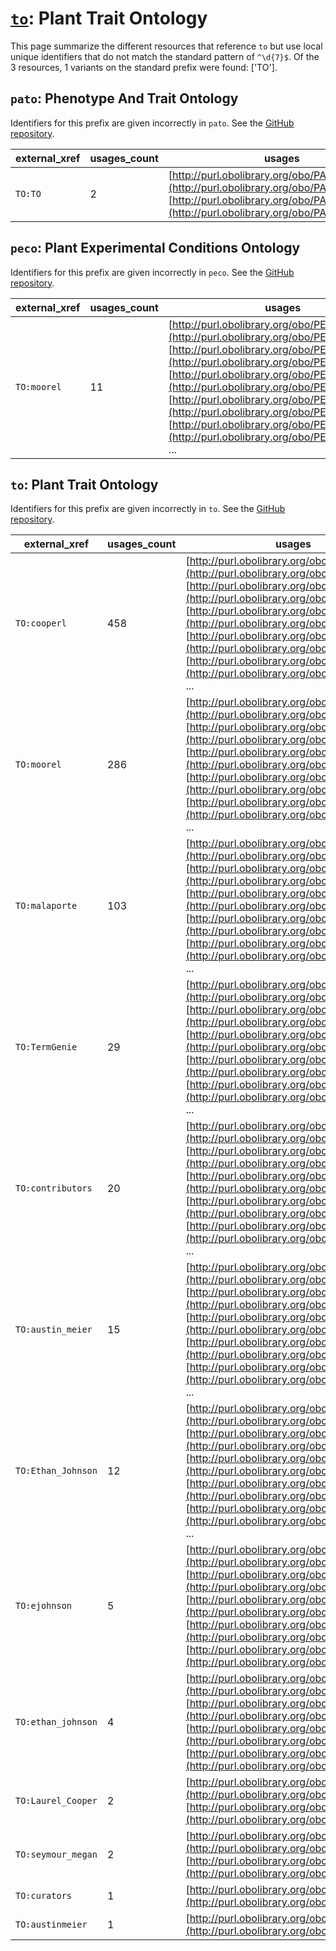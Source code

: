 # [`to`](https://bioregistry.io/to): Plant Trait Ontology

This page summarize the different resources that reference `to`
but use local unique identifiers that do not match the standard pattern of
`^\d{7}$`. Of the 3 resources,
1 variants on the standard prefix were found: ['TO'].

## `pato`: Phenotype And Trait Ontology

Identifiers for this prefix are given incorrectly in `pato`. See the [GitHub repository](https://github.com/pato-ontology/pato).

| external_xref   |   usages_count | usages                                                                                                                                                                                 |
|-----------------|----------------|----------------------------------------------------------------------------------------------------------------------------------------------------------------------------------------|
| `TO:TO`         |              2 | [http://purl.obolibrary.org/obo/PATO_0001540](http://purl.obolibrary.org/obo/PATO_0001540), [http://purl.obolibrary.org/obo/PATO_0001541](http://purl.obolibrary.org/obo/PATO_0001541) |

## `peco`: Plant Experimental Conditions Ontology

Identifiers for this prefix are given incorrectly in `peco`. See the [GitHub repository](https://github.com/Planteome/plant-experimental-conditions-ontology).

| external_xref   |   usages_count | usages                                                                                                                                                                                                                                                                                                                                                                                                                                                                          |
|-----------------|----------------|---------------------------------------------------------------------------------------------------------------------------------------------------------------------------------------------------------------------------------------------------------------------------------------------------------------------------------------------------------------------------------------------------------------------------------------------------------------------------------|
| `TO:moorel`     |             11 | [http://purl.obolibrary.org/obo/PECO_0007041](http://purl.obolibrary.org/obo/PECO_0007041), [http://purl.obolibrary.org/obo/PECO_0007063](http://purl.obolibrary.org/obo/PECO_0007063), [http://purl.obolibrary.org/obo/PECO_0007168](http://purl.obolibrary.org/obo/PECO_0007168), [http://purl.obolibrary.org/obo/PECO_0007287](http://purl.obolibrary.org/obo/PECO_0007287), [http://purl.obolibrary.org/obo/PECO_0007292](http://purl.obolibrary.org/obo/PECO_0007292), ... |

## `to`: Plant Trait Ontology

Identifiers for this prefix are given incorrectly in `to`. See the [GitHub repository](https://github.com/Planteome/plant-trait-ontology).

| external_xref      |   usages_count | usages                                                                                                                                                                                                                                                                                                                                                                                                                                                      |
|--------------------|----------------|-------------------------------------------------------------------------------------------------------------------------------------------------------------------------------------------------------------------------------------------------------------------------------------------------------------------------------------------------------------------------------------------------------------------------------------------------------------|
| `TO:cooperl`       |            458 | [http://purl.obolibrary.org/obo/TO_0000017](http://purl.obolibrary.org/obo/TO_0000017), [http://purl.obolibrary.org/obo/TO_0000024](http://purl.obolibrary.org/obo/TO_0000024), [http://purl.obolibrary.org/obo/TO_0000030](http://purl.obolibrary.org/obo/TO_0000030), [http://purl.obolibrary.org/obo/TO_0000043](http://purl.obolibrary.org/obo/TO_0000043), [http://purl.obolibrary.org/obo/TO_0000069](http://purl.obolibrary.org/obo/TO_0000069), ... |
| `TO:moorel`        |            286 | [http://purl.obolibrary.org/obo/TO_0000003](http://purl.obolibrary.org/obo/TO_0000003), [http://purl.obolibrary.org/obo/TO_0000041](http://purl.obolibrary.org/obo/TO_0000041), [http://purl.obolibrary.org/obo/TO_0000050](http://purl.obolibrary.org/obo/TO_0000050), [http://purl.obolibrary.org/obo/TO_0000051](http://purl.obolibrary.org/obo/TO_0000051), [http://purl.obolibrary.org/obo/TO_0000052](http://purl.obolibrary.org/obo/TO_0000052), ... |
| `TO:malaporte`     |            103 | [http://purl.obolibrary.org/obo/TO_0000057](http://purl.obolibrary.org/obo/TO_0000057), [http://purl.obolibrary.org/obo/TO_0003000](http://purl.obolibrary.org/obo/TO_0003000), [http://purl.obolibrary.org/obo/TO_0003001](http://purl.obolibrary.org/obo/TO_0003001), [http://purl.obolibrary.org/obo/TO_0003002](http://purl.obolibrary.org/obo/TO_0003002), [http://purl.obolibrary.org/obo/TO_0003003](http://purl.obolibrary.org/obo/TO_0003003), ... |
| `TO:TermGenie`     |             29 | [http://purl.obolibrary.org/obo/TO_1000001](http://purl.obolibrary.org/obo/TO_1000001), [http://purl.obolibrary.org/obo/TO_1000001](http://purl.obolibrary.org/obo/TO_1000001), [http://purl.obolibrary.org/obo/TO_1000002](http://purl.obolibrary.org/obo/TO_1000002), [http://purl.obolibrary.org/obo/TO_1000002](http://purl.obolibrary.org/obo/TO_1000002), [http://purl.obolibrary.org/obo/TO_1000003](http://purl.obolibrary.org/obo/TO_1000003), ... |
| `TO:contributors`  |             20 | [http://purl.obolibrary.org/obo/TO_0000396](http://purl.obolibrary.org/obo/TO_0000396), [http://purl.obolibrary.org/obo/TO_0020095](http://purl.obolibrary.org/obo/TO_0020095), [http://purl.obolibrary.org/obo/TO_0020096](http://purl.obolibrary.org/obo/TO_0020096), [http://purl.obolibrary.org/obo/TO_0020097](http://purl.obolibrary.org/obo/TO_0020097), [http://purl.obolibrary.org/obo/TO_0020098](http://purl.obolibrary.org/obo/TO_0020098), ... |
| `TO:austin_meier`  |             15 | [http://purl.obolibrary.org/obo/TO_0000187](http://purl.obolibrary.org/obo/TO_0000187), [http://purl.obolibrary.org/obo/TO_0000225](http://purl.obolibrary.org/obo/TO_0000225), [http://purl.obolibrary.org/obo/TO_0000227](http://purl.obolibrary.org/obo/TO_0000227), [http://purl.obolibrary.org/obo/TO_0000531](http://purl.obolibrary.org/obo/TO_0000531), [http://purl.obolibrary.org/obo/TO_0000586](http://purl.obolibrary.org/obo/TO_0000586), ... |
| `TO:Ethan_Johnson` |             12 | [http://purl.obolibrary.org/obo/TO_0000954](http://purl.obolibrary.org/obo/TO_0000954), [http://purl.obolibrary.org/obo/TO_0000963](http://purl.obolibrary.org/obo/TO_0000963), [http://purl.obolibrary.org/obo/TO_0000964](http://purl.obolibrary.org/obo/TO_0000964), [http://purl.obolibrary.org/obo/TO_0000965](http://purl.obolibrary.org/obo/TO_0000965), [http://purl.obolibrary.org/obo/TO_0000966](http://purl.obolibrary.org/obo/TO_0000966), ... |
| `TO:ejohnson`      |              5 | [http://purl.obolibrary.org/obo/TO_0000958](http://purl.obolibrary.org/obo/TO_0000958), [http://purl.obolibrary.org/obo/TO_0000959](http://purl.obolibrary.org/obo/TO_0000959), [http://purl.obolibrary.org/obo/TO_0000960](http://purl.obolibrary.org/obo/TO_0000960), [http://purl.obolibrary.org/obo/TO_0000961](http://purl.obolibrary.org/obo/TO_0000961), [http://purl.obolibrary.org/obo/TO_0000962](http://purl.obolibrary.org/obo/TO_0000962)      |
| `TO:ethan_johnson` |              4 | [http://purl.obolibrary.org/obo/TO_0000214](http://purl.obolibrary.org/obo/TO_0000214), [http://purl.obolibrary.org/obo/TO_0000531](http://purl.obolibrary.org/obo/TO_0000531), [http://purl.obolibrary.org/obo/TO_0000947](http://purl.obolibrary.org/obo/TO_0000947), [http://purl.obolibrary.org/obo/TO_0000949](http://purl.obolibrary.org/obo/TO_0000949)                                                                                              |
| `TO:Laurel_Cooper` |              2 | [http://purl.obolibrary.org/obo/TO_0000515](http://purl.obolibrary.org/obo/TO_0000515), [http://purl.obolibrary.org/obo/TO_0001066](http://purl.obolibrary.org/obo/TO_0001066)                                                                                                                                                                                                                                                                              |
| `TO:seymour_megan` |              2 | [http://purl.obolibrary.org/obo/TO_0000586](http://purl.obolibrary.org/obo/TO_0000586), [http://purl.obolibrary.org/obo/TO_0001012](http://purl.obolibrary.org/obo/TO_0001012)                                                                                                                                                                                                                                                                              |
| `TO:curators`      |              1 | [http://purl.obolibrary.org/obo/TO_0000737](http://purl.obolibrary.org/obo/TO_0000737)                                                                                                                                                                                                                                                                                                                                                                      |
| `TO:austinmeier`   |              1 | [http://purl.obolibrary.org/obo/TO_1000022](http://purl.obolibrary.org/obo/TO_1000022)                                                                                                                                                                                                                                                                                                                                                                      |

